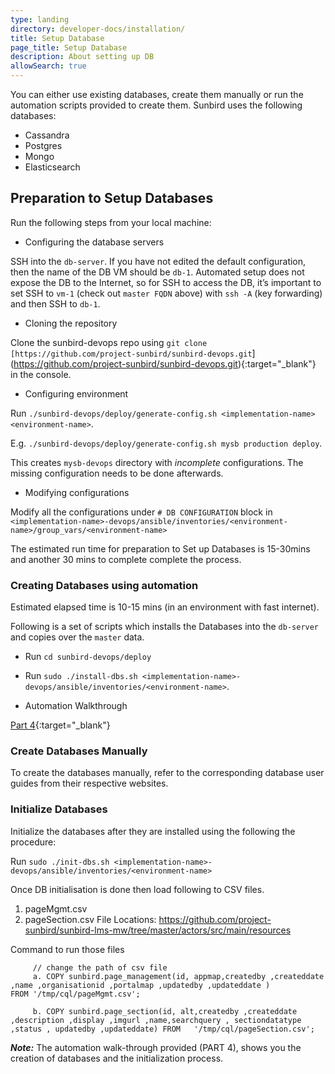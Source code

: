 ```yaml
---
type: landing
directory: developer-docs/installation/
title: Setup Database
page_title: Setup Database
description: About setting up DB
allowSearch: true
---
```

You can either use existing databases, create them manually or run the automation scripts provided to create them. Sunbird uses the following databases:

   - Cassandra
   - Postgres
   - Mongo
   - Elasticsearch
   
## Preparation to Setup Databases

Run the following steps from your local machine:

+ Configuring the database servers

SSH into the `db-server`. If you have not edited the default configuration, then the name of the DB VM should be `db-1`. Automated setup does not expose the DB to the Internet, so for SSH to access the DB, it’s important to set SSH to `vm-1` (check out `master FQDN` above) with `ssh -A` (key forwarding) and then SSH to `db-1`.

+ Cloning the repository

Clone the sunbird-devops repo using `git clone [https://github.com/project-sunbird/sunbird-devops.git`](https://github.com/project-sunbird/sunbird-devops.git){:target="_blank"} in the console.

+ Configuring environment

Run `./sunbird-devops/deploy/generate-config.sh <implementation-name> <environment-name>`. 

  E.g. `./sunbird-devops/deploy/generate-config.sh mysb production deploy`. 

This creates `mysb-devops` directory with *incomplete* configurations. 
The missing configuration needs to be done afterwards.

+ Modifying configurations

Modify all the configurations under `# DB CONFIGURATION` block in `<implementation-name>-devops/ansible/inventories/<environment-name>/group_vars/<environment-name>`

The estimated  run time for  preparation to Set up Databases is 15-30mins and another 30 mins to complete complete the process.

### Creating Databases using automation

Estimated elapsed time is 10-15 mins (in an environment with fast internet).

Following is a set of scripts which installs the Databases into the `db-server` and copies over the `master` data.

  - Run `cd sunbird-devops/deploy`

  - Run `sudo ./install-dbs.sh <implementation-name>-devops/ansible/inventories/<environment-name>`. 

+ Automation Walkthrough

[Part 4](https://sunbirdpublic.blob.core.windows.net/installation/demo/demo-4.gif){:target="_blank"}

### Create Databases Manually

To create the databases manually, refer to the corresponding database user guides from their respective websites.

### Initialize Databases

Initialize the databases after they are installed using the following the procedure:

Run `sudo ./init-dbs.sh <implementation-name>-devops/ansible/inventories/<environment-name>`

Once DB initialisation is done then load following to CSV files.
 1. pageMgmt.csv
 2. pageSection.csv
  File Locations: https://github.com/project-sunbird/sunbird-lms-mw/tree/master/actors/src/main/resources

Command to run those files 

         // change the path of csv file
         a. COPY sunbird.page_management(id, appmap,createdby ,createddate ,name ,organisationid ,portalmap ,updatedby ,updateddate )            FROM '/tmp/cql/pageMgmt.csv';

         b. COPY sunbird.page_section(id, alt,createdby ,createddate ,description ,display ,imgurl ,name,searchquery , sectiondatatype            ,status , updatedby ,updateddate) FROM   '/tmp/cql/pageSection.csv';

***Note:*** The automation walk-through provided (PART 4), shows you the creation of databases and the initialization process.
